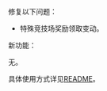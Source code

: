 修复以下问题：

- 特殊竞技场奖励领取变动。

新功能：

无。

具体使用方式详见[README](https://github.com/Zebartin/autoxjs-scripts/blob/master/NIKKE/README.md)。
